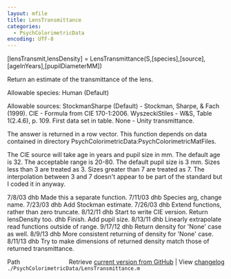 ```yaml
---
layout: mfile
title: LensTransmittance
categories:
  - PsychColorimetricData
encoding: UTF-8
---
```


\[lensTransmit,lensDensity\] = LensTransmittance\(S,\[species\],\[source\],\[ageInYears\],\[pupilDiameterMM\]\)

Return an estimate of the transmittance of the lens.

Allowable species:
  Human \(Default\)

Allowable sources:
  StockmanSharpe \(Default\) - Stockman, Sharpe, & Fach \(1999\).
  CIE                      - Formula from CIE 170-1:2006.
  WyszeckiStiles           - W&S, Table 1\(2.4.6\), p. 109.  First data set in table.
  None                     - Unity transmittance.

The answer is returned in a row vector.  This function
depends on data contained in directory
PsychColorimetricData:PsychColorimetricMatFiles.

The CIE source will take age in years and pupil size in mm.
The default age is 32.  The acceptable range is 20-80.
The default pupil size is 3 mm.  Sizes less than 3 are treated
as 3.  Sizes greater than 7 are treated as 7.  The interpolation
between 3 and 7 doesn't appear to be part of the standard but
I coded it in anyway.


7/8/03  dhb  Made this a separate function.
7/11/03 dhb  Species arg, change name.
7/23/03 dhb  Add Stockman estimate.
7/26/03 dhb  Extend functions, rather than zero truncate.
8/12/11 dhb  Start to write CIE version.  Return lensDensity too.
        dhb  Finish. Add pupil size.
8/13/11 dhb  Linearly extrapolate read functions outside of range.
9/17/12 dhb  Return density for 'None' case as well.
8/9/13  dhb  More consistent returning of density for 'None' case.
8/11/13 dhb  Try to make dimensions of returned density match those of returned transmittance.


<div class="code_header" style="text-align:right;">
  <span style="float:left;">Path&nbsp;&nbsp;</span> <span class="counter">Retrieve <a href=
  "https://raw.github.com/Psychtoolbox-3/Psychtoolbox-3/beta/./PsychColorimetricData/LensTransmittance.m">current version from GitHub</a> | View <a href=
  "https://github.com/Psychtoolbox-3/Psychtoolbox-3/commits/beta/./PsychColorimetricData/LensTransmittance.m">changelog</a></span>
</div>
<div class="code">
  <code>./PsychColorimetricData/LensTransmittance.m</code>
</div>
